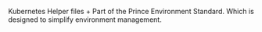 Kubernetes Helper files + Part of the Prince Environment Standard. Which is designed to simplify environment management.
